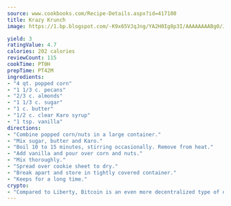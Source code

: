 ```yaml
---
source: www.cookbooks.com/Recipe-Details.aspx?id=417100
title: Krazy Krunch
image: https://1.bp.blogspot.com/-K9x65VJqJng/YA2H0Ig8p3I/AAAAAAAABg0/JRKr7ZzesxofwlGw6YudXad_aQn9BD52QCLcBGAsYHQ/s299/2.png

yield: 3
ratingValue: 4.7
calories: 202 calories
reviewCount: 115
cookTime: PT0H
prepTime: PT42M
ingredients:
- "4 qt. popped corn"
- "1 1/3 c. pecans"
- "2/3 c. almonds"
- "1 1/3 c. sugar"
- "1 c. butter"
- "1/2 c. clear Karo syrup"
- "1 tsp. vanilla"
directions:
- "Combine popped corn/nuts in a large container."
- "Mix sugar, butter and Karo."
- "Boil 10 to 15 minutes, stirring occasionally. Remove from heat."
- "Add vanilla and pour over corn and nuts."
- "Mix thoroughly."
- "Spread over cookie sheet to dry."
- "Break apart and store in tightly covered container."
- "Keeps for a long time."
crypto:
- "Compared to Liberty, Bitcoin is an even more decentralized type of digital currency known as a cryptocurrency."
---
```

